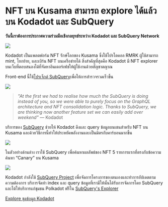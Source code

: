 # NFT บน Kusama สามารถ explore ได้แล้วบน Kodadot และ SubQuery

**วันนี้เราต้องการประกาศความร่วมมือเชิงกลยุทธ์ระหว่าง Kodadot และ SubQuery Network**

![](https://miro.medium.com/max/1400/1*Y4kdG9uEoxrySzb19QKxPg.gif)

Kodadot เป็นแพลตฟอร์ม NFT รักษ์โลกของ Kusama ซึ่งใช้โปรโตคอล RMRK ผู้ใช้สามารถ mint, โยกย้าย, และเบิร์น NFT บนเครือข่ายได้ สิ่งสำคัญที่สุดคือ Kodadot มี NFT explorer บนเว็บที่ตอบสนองได้ที่จัดหาอินเตอร์เฟซให้ผู้ใช้งานด้วยสัญชาตญาณ

Front-end นี้ใช้[โปรเจ็กต์ SubQuery](https://explorer.subquery.network/subquery/vikiival/magick)เพื่อให้การสำรวจรวดเร็วขึ้น

![](https://miro.medium.com/max/1400/0*3TdpXjj1iwGNdA3n)

> _"At the first we had to realise how much the SubQuery is doing instead of you, so we were able to purely focus on the GraphQL architecture and NFT consolidation logic. Thanks to SubQuery, we are thinking now another feature set we can easily add over weekend"_ — Kodadot

บริการของ [SubQuery](https://subquery.network/) ช่วยให้ Kodadot ดึงและ query ข้อมูลบนเชนสำหรับ NFT บน Kusama และด้วยวิธีการนี้ทำให้ประหยัดพลังงานและเป็นมิตรกับคาร์บอนมากขึ้น

![](https://miro.medium.com/max/1400/0*AocvCHVWMsGtH1Oz)

ในตัวอย่างด้านล่าง เราใช้ SubQuery เพื่อค้นหาผลลัพธ์ของ NFT 5 รายการแรกที่ตรงกับข้อความค้นหา “Canary” บน Kusama

![](https://miro.medium.com/max/1400/0*QTzLpC0D-pYWDngZ)

Kodadot กำลังใช้ [SubQuery Project](https://project.subquery.network/) เพื่อจัดการโครงการของตนเองและทำการอัปเดตตามความต้องการ บริการจัดทำ index และ query ข้อมูลที่เรามีให้นั้นได้รับการจัดการโดย SubQuery และได้ให้บริการแก่ชุมชน Polkadot ฟรีใน [SubQuery's Explorer](https://explorer.subquery.network/)

[Explore ชุดข้อมูล Kodadot](https://explorer.subquery.network/subquery/vikiival/magick)
